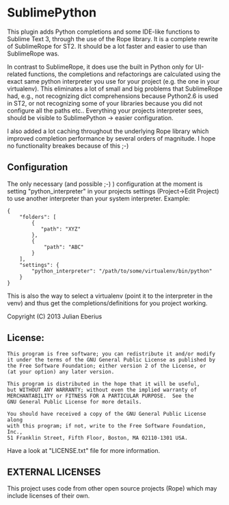 **SublimePython**
===========================

This plugin adds Python completions and some IDE-like functions to Sublime Text 3, through the use of the Rope library.
It is a complete rewrite of SublimeRope for ST2. It should be a lot faster and easier to use than SublimeRope was.

In contrast to SublimeRope, it does use the built in Python only for UI-related functions, the completions and refactorings
are calculated using the exact same python interpreter you use for your project (e.g. the one in your virtualenv). 
This eliminates a lot of small and big problems that SublimeRope had, e.g., not recognizing dict comprehensions because Python2.6 is used in ST2, or not recognizing some of your libraries because you did not configure all the paths etc..
Everything your projects interpreter sees, should be visible to SublimePython -> easier configuration.

I also added a lot caching throughout the underlying Rope library which improved completion performance by several orders of magnitude. I hope no functionality breakes because of this ;-)


Configuration
-------------

The only necessary (and possible ;-) ) configuration at the moment is setting "python_interpreter" in your projects settings (Project->Edit Project) to use another interpreter than your system interpreter. Example:
    
    {
        "folders": [
            {
               "path": "XYZ"
            },
            {
                "path": "ABC"
            }
        ],
        "settings": {
            "python_interpreter": "/path/to/some/virtualenv/bin/python"
        }
    }

This is also the way to select a virtualenv (point it to the interpreter in the venv) and thus get the completions/definitions for you project working.

Copyright (C) 2013 Julian Eberius

License:
--------

    This program is free software; you can redistribute it and/or modify
    it under the terms of the GNU General Public License as published by
    the Free Software Foundation; either version 2 of the License, or
    (at your option) any later version.

    This program is distributed in the hope that it will be useful,
    but WITHOUT ANY WARRANTY; without even the implied warranty of
    MERCHANTABILITY or FITNESS FOR A PARTICULAR PURPOSE.  See the
    GNU General Public License for more details.

    You should have received a copy of the GNU General Public License along
    with this program; if not, write to the Free Software Foundation, Inc.,
    51 Franklin Street, Fifth Floor, Boston, MA 02110-1301 USA.

Have a look at "LICENSE.txt" file for more information.

EXTERNAL LICENSES
-----------------
This project uses code from other open source projects (Rope)
which may include licenses of their own.
